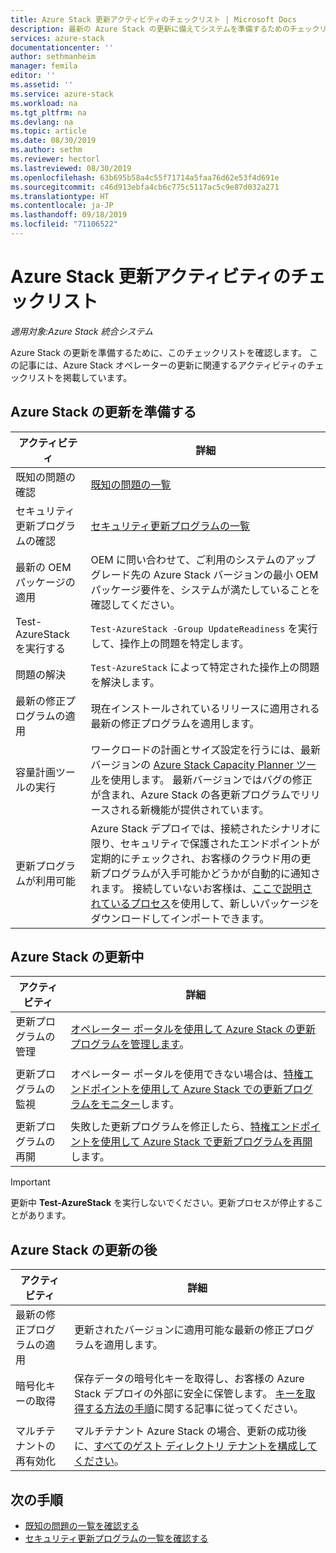 ```yaml
---
title: Azure Stack 更新アクティビティのチェックリスト | Microsoft Docs
description: 最新の Azure Stack の更新に備えてシステムを準備するためのチェックリスト。
services: azure-stack
documentationcenter: ''
author: sethmanheim
manager: femila
editor: ''
ms.assetid: ''
ms.service: azure-stack
ms.workload: na
ms.tgt_pltfrm: na
ms.devlang: na
ms.topic: article
ms.date: 08/30/2019
ms.author: sethm
ms.reviewer: hectorl
ms.lastreviewed: 08/30/2019
ms.openlocfilehash: 63b695b58a4c55f71714a5faa76d62e53f4d691e
ms.sourcegitcommit: c46d913ebfa4cb6c775c5117ac5c9e87d032a271
ms.translationtype: HT
ms.contentlocale: ja-JP
ms.lasthandoff: 09/18/2019
ms.locfileid: "71106522"
---
```

# <a name="azure-stack-update-activity-checklist"></a>Azure Stack 更新アクティビティのチェックリスト

*適用対象:Azure Stack 統合システム*

Azure Stack の更新を準備するために、このチェックリストを確認します。 この記事には、Azure Stack オペレーターの更新に関連するアクティビティのチェックリストを掲載しています。

## <a name="prepare-for-azure-stack-update"></a>Azure Stack の更新を準備する

| アクティビティ                     | 詳細                                                   |
|------------------------------|-----------------------------------------------------------|
| 既知の問題の確認     | [既知の問題の一覧](known-issues.md)                |
| セキュリティ更新プログラムの確認 | [セキュリティ更新プログラムの一覧](release-notes-security-updates.md)      |
| 最新の OEM パッケージの適用 | OEM に問い合わせて、ご利用のシステムのアップグレード先の Azure Stack バージョンの最小 OEM パッケージ要件を、システムが満たしていることを確認してください。 |
| Test-AzureStack を実行する | `Test-AzureStack -Group UpdateReadiness` を実行して、操作上の問題を特定します。 |
| 問題の解決 | `Test-AzureStack` によって特定された操作上の問題を解決します。 |
| 最新の修正プログラムの適用 | 現在インストールされているリリースに適用される最新の修正プログラムを適用します。 |
| 容量計画ツールの実行 | ワークロードの計画とサイズ設定を行うには、最新バージョンの [Azure Stack Capacity Planner ツール](azure-stack-capacity-planning-overview.md)を使用します。 最新バージョンではバグの修正が含まれ、Azure Stack の各更新プログラムでリリースされる新機能が提供されています。 |
| 更新プログラムが利用可能 | Azure Stack デプロイでは、接続されたシナリオに限り、セキュリティで保護されたエンドポイントが定期的にチェックされ、お客様のクラウド用の更新プログラムが入手可能かどうかが自動的に通知されます。 接続していないお客様は、[ここで説明されているプロセス](azure-stack-apply-updates.md)を使用して、新しいパッケージをダウンロードしてインポートできます。 |

## <a name="during-azure-stack-update"></a>Azure Stack の更新中

| アクティビティ | 詳細 |
|--------------------|------------------------------------------------------------------------------------------------------|
| 更新プログラムの管理 |[オペレーター ポータルを使用して Azure Stack の更新プログラムを管理します](azure-stack-updates.md)。 |
|  |  |
| 更新プログラムの監視 | オペレーター ポータルを使用できない場合は、[特権エンドポイントを使用して Azure Stack での更新プログラムをモニター](azure-stack-monitor-update.md)します。 |
|  |  |
| 更新プログラムの再開 | 失敗した更新プログラムを修正したら、[特権エンドポイントを使用して Azure Stack で更新プログラムを再開](azure-stack-monitor-update.md)します。 |

> [!Important]  
> 更新中 **Test-AzureStack** を実行しないでください。更新プロセスが停止することがあります。

## <a name="after-azure-stack-update"></a>Azure Stack の更新の後

| アクティビティ | 詳細 |
|--------------------------|----------------------------------------------------------------------------------------------------------------------------------------------------------------|
| 最新の修正プログラムの適用 | 更新されたバージョンに適用可能な最新の修正プログラムを適用します。 |
| 暗号化キーの取得 | 保存データの暗号化キーを取得し、お客様の Azure Stack デプロイの外部に安全に保管します。 [キーを取得する方法の手順](azure-stack-security-bitlocker.md)に関する記事に従ってください。 |
|  |  |
| マルチテナントの再有効化 | マルチテナント Azure Stack の場合、更新の成功後に、[すべてのゲスト ディレクトリ テナントを構成してください](azure-stack-enable-multitenancy.md#configure-guest-directory)。 |

## <a name="next-steps"></a>次の手順

- [既知の問題の一覧を確認する](known-issues.md)
- [セキュリティ更新プログラムの一覧を確認する](release-notes-security-updates.md)
